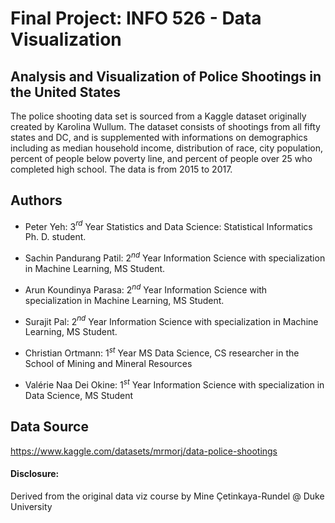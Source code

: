 # Final Project: INFO 526 - Data Visualization

## Analysis and Visualization of Police Shootings in the United States

The police shooting data set is sourced from a Kaggle dataset originally created by Karolina Wullum. The dataset consists of shootings from all fifty states and DC, and is supplemented with informations on demographics including as median household income, distribution of race, city population, percent of people below poverty line, and percent of people over 25 who completed high school. The data is from 2015 to 2017.

## Authors
-   Peter Yeh: 3$^{rd}$ Year Statistics and Data Science: Statistical Informatics Ph. D. student.

-   Sachin Pandurang Patil: 2$^{nd}$ Year Information Science with specialization in Machine Learning, MS Student.

-   Arun Koundinya Parasa: 2$^{nd}$ Year Information Science with specialization in Machine Learning, MS Student.

-   Surajit Pal: 2$^{nd}$ Year Information Science with specialization in Machine Learning, MS Student.

-   Christian Ortmann: 1$^{st}$ Year MS Data Science, CS researcher in the School of Mining and Mineral Resources

-   Valérie Naa Dei Okine: 1$^{st}$ Year Information Science with specialization in Data Science, MS Student

## Data Source
https://www.kaggle.com/datasets/mrmorj/data-police-shootings

#### Disclosure:

Derived from the original data viz course by Mine Çetinkaya-Rundel \@ Duke University
